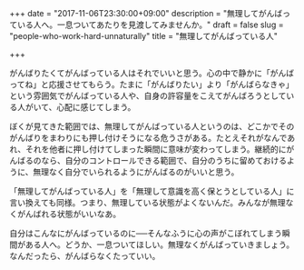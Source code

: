 +++
date = "2017-11-06T23:30:00+09:00"
description = "無理してがんばっている人へ。一息ついてあたりを見渡してみませんか。"
draft = false
slug = "people-who-work-hard-unnaturally"
title = "無理してがんばっている人"

+++

がんばりたくてがんばっている人はそれでいいと思う。心の中で静かに「がんばってね」と応援させてもらう。たまに「がんばりたい」より「がんばらなきゃ」という雰囲気でがんばっている人や、自身の許容量をこえてがんばろうとしている人がいて、心配に感じてしまう。

ぼくが見てきた範囲では、無理してがんばっている人というのは、どこかでそのがんばりをまわりにも押し付けそうになる危うさがある。たとえそれがなんであれ、それを他者に押し付けてしまった瞬間に意味が変わってしまう。継続的にがんばるのなら、自分のコントロールできる範囲で、自分のうちに留めておけるように、無理なく自分でいられるようにがんばるのがいいと思う。

「無理してがんばっている人」を「無理して意識を高く保とうとしている人」に言い換えても同様。つまり、無理している状態がよくないんだ。みんなが無理なくがんばれる状態がいいなあ。

自分はこんなにがんばっているのに──そんなふうに心の声がこぼれてしまう瞬間がある人へ。どうか、一息ついてほしい。無理なくがんばっていきましょう。なんだったら、がんばらなくたっていい。
